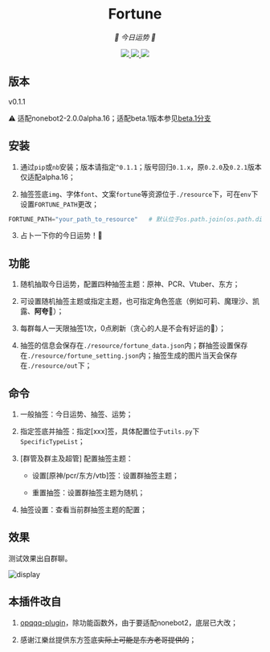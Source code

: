 <div align="center">

# Fortune

<!-- prettier-ignore-start -->
<!-- markdownlint-disable-next-line MD036 -->
_🙏 今日运势 🙏_
<!-- prettier-ignore-end -->

</div>
<p align="center">
  
  <a href="https://github.com/KafCoppelia/nonebot_plugin_fortune/blob/main/LICENSEE">
    <img src="https://img.shields.io/badge/license-MIT-informational">
  </a>
  
  <a href="https://github.com/nonebot/nonebot2">
    <img src="https://img.shields.io/badge/nonebot2-2.0.0alpha.16-green">
  </a>
  
  <a href="">
    <img src="https://img.shields.io/badge/release-v0.1.1-orange">
  </a>
  
</p>

</p>

## 版本

v0.1.1

⚠ 适配nonebot2-2.0.0alpha.16；适配beta.1版本参见[beta.1分支](https://github.com/KafCoppelia/nonebot_plugin_fortune/tree/beta.1)

## 安装

1. 通过`pip`或`nb`安装；版本请指定`^0.1.1`；版号回归`0.1.x`，原`0.2.0`及`0.2.1`版本仅适配alpha.16；

2. 抽签签底`img`、字体`font`、文案`fortune`等资源位于`./resource`下，可在`env`下设置`FORTUNE_PATH`更改；

```python
FORTUNE_PATH="your_path_to_resource"   # 默认位于os.path.join(os.path.dirname(__file__), "resource")，具体查看data_source.py
```

3. 占卜一下你的今日运势！🎉

## 功能

1. 随机抽取今日运势，配置四种抽签主题：原神、PCR、Vtuber、东方；

2. 可设置随机抽签主题或指定主题，也可指定角色签底（例如可莉、魔理沙、凯露、**阿夸**🥰）；

3. 每群每人一天限抽签1次，0点刷新（贪心的人是不会有好运的🤗）；

4. 抽签的信息会保存在`./resource/fortune_data.json`内；群抽签设置保存在`./resource/fortune_setting.json`内；抽签生成的图片当天会保存在`./resource/out`下；

## 命令

1. 一般抽签：今日运势、抽签、运势；

2. 指定签底并抽签：指定[xxx]签，具体配置位于`utils.py`下`SpecificTypeList`；

3. [群管及群主及超管] 配置抽签主题：
    - 设置[原神/pcr/东方/vtb]签：设置群抽签主题；

    - 重置抽签：设置群抽签主题为随机；

4. 抽签设置：查看当前群抽签主题的配置；

## 效果

测试效果出自群聊。

![display](./display.jpg)

## 本插件改自

1. [opqqq-plugin](https://github.com/opq-osc/opqqq-plugin)，除功能函数外，由于要适配nonebot2，底层已大改；

2. 感谢江樂丝提供东方签底~~实际上可能是东方老哥提供的~~；